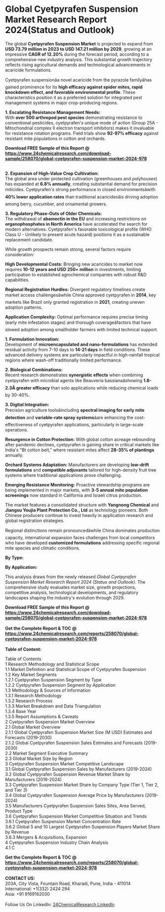 <h1>Global Cyetpyrafen Suspension Market Research Report 2024(Status and Outlook)</h1><p>The global <strong>Cyetpyrafen Suspension Market</strong> is projected to expand from <strong>USD 73.79 million in 2023 to USD 147.21 million by 2029</strong>, growing at an impressive <strong>CAGR of 12.20%</strong> during the forecast period, according to a comprehensive new industry analysis. This substantial growth trajectory reflects rising agricultural demands and technological advancements in acaricide formulations.</p><p>Cyetpyrafen suspensionâa novel acaricide from the pyrazole familyâhas gained prominence for its <strong>high efficacy against spider mites, rapid knockdown effect, and favorable environmental profile</strong>. These characteristics position it as a preferred solution for integrated pest management systems in major crop-producing regions.</p><p><strong>1. Escalating Resistance Management Needs:</strong><br>
With <strong>over 500 arthropod pest species</strong> demonstrating resistance to conventional pesticides, cyetpyrafen's unique mode of action (Group 25A - Mitochondrial complex II electron transport inhibitors) makes it invaluable for resistance rotation programs. Field trials show <strong>92-97% efficacy</strong> against resistant mite populations in cotton and orchards.</p><div><b>Download FREE Sample of this Report @ 
            <a href="https://www.24chemicalresearch.com/download-sample/258070/global-cyetpyrafen-suspension-market-2024-978">
            https://www.24chemicalresearch.com/download-sample/258070/global-cyetpyrafen-suspension-market-2024-978</a></b></div><br><p><strong>2. Expansion of High-Value Crop Cultivation:</strong><br>
The global area under protected cultivation (greenhouses and polyhouses) has expanded at <strong>6.8% annually</strong>, creating substantial demand for precision miticides. Cyetpyrafen's strong performance in closed environmentsâwith <strong>40% lower application rates</strong> than traditional acaricidesâis driving adoption among berry, cucumber, and ornamental growers.</p><p><strong>3. Regulatory Phase-Outs of Older Chemicals:</strong><br>
The withdrawal of <strong>abamectin in the EU</strong> and increasing restrictions on <strong>organophosphates in North America</strong> have accelerated the search for modern alternatives. Cyetpyrafen's favorable toxicological profile (WHO Class U - Unlikely to present acute hazard) positions it as a sustainable replacement candidate.</p><p>While growth prospects remain strong, several factors require consideration:</p><p><strong>High Developmental Costs:</strong> Bringing new acaricides to market now requires <strong>10-12 years and USD 250+ million</strong> in investments, limiting participation to established agrochemical companies with robust R&amp;D capabilities.</p><p><strong>Regional Registration Hurdles:</strong> Divergent regulatory timelines create market access challengesâwhile China approved cyetpyrafen in <strong>2014</strong>, key markets like Brazil only granted registration in <strong>2021</strong>, creating uneven adoption patterns.</p><p><strong>Application Complexity:</strong> Optimal performance requires precise timing (early mite infestation stages) and thorough coverageâfactors that have slowed adoption among smallholder farmers with limited technical support.</p><p><strong>1. Formulation Innovation:</strong><br>
Development of <strong>microencapsulated and nano-formulations</strong> has extended residual activity from 7-10 days to <strong>14-21 days</strong> in field conditions. These advanced delivery systems are particularly impactful in high-rainfall tropical regions where wash-off traditionally limited performance.</p><p><strong>2. Biological Combinations:</strong><br>
Recent research demonstrates <strong>synergistic effects</strong> when combining cyetpyrafen with microbial agents like Beauveria bassianaâshowing <strong>1.8-2.3Ã greater efficacy</strong> than solo applications while reducing chemical loads by 30-40%.</p><p><strong>3. Digital Integration:</strong><br>
Precision agriculture toolsâincluding <strong>spectral imaging for early mite detection</strong> and <strong>variable-rate spray systems</strong>âare enhancing the cost-effectiveness of cyetpyrafen applications, particularly in large-scale operations.</p><p><strong>Resurgence in Cotton Protection:</strong> With global cotton acreage rebounding after pandemic declines, cyetpyrafen is gaining share in critical markets like India's "Bt cotton belt," where resistant mites affect <strong>28-35% of plantings</strong> annually.</p><p><strong>Orchard Systems Adaptation:</strong> Manufacturers are developing <strong>low-drift formulations</strong> and <strong>compatible adjuvants</strong> tailored for high-density fruit tree systems where traditional applications prove challenging.</p><p><strong>Emerging Resistance Monitoring:</strong> Proactive stewardship programs are being implemented in major markets, with <strong>3-5 annual mite population screenings</strong> now standard in California and Israeli citrus production.</p><p>The market features a consolidated structure with <strong>Yangnong Chemical</strong> and <strong>Jiangsu Youjia Plant Protection Co., Ltd</strong> as technology pioneers. Both Chinese producers continue to invest heavily in application research and global registration strategies.</p><p>Regional distinctions remain pronouncedâwhile China dominates production capacity, international expansion faces challenges from local competitors who have developed <strong>customized formulations</strong> addressing specific regional mite species and climatic conditions.</p><p><strong>By Type:</strong></p><p><strong>By Application:</strong></p><p>This analysis draws from the newly released <em>Global Cyetpyrafen Suspension Market Research Report 2024 (Status and Outlook)</em>. The comprehensive study evaluates market size, growth projections, competitive analysis, technological developments, and regulatory landscapes shaping the industry's evolution through 2029.</p><div><b>Download FREE Sample of this Report @ 
            <a href="https://www.24chemicalresearch.com/download-sample/258070/global-cyetpyrafen-suspension-market-2024-978">
            https://www.24chemicalresearch.com/download-sample/258070/global-cyetpyrafen-suspension-market-2024-978</a></b></div><br><div><b>Get the Complete Report & TOC @ 
            <a href="https://www.24chemicalresearch.com/reports/258070/global-cyetpyrafen-suspension-market-2024-978">
            https://www.24chemicalresearch.com/reports/258070/global-cyetpyrafen-suspension-market-2024-978</a></b></div><br>
            <b>Table of Content:</b><p>Table of Contents<br />
1 Research Methodology and Statistical Scope<br />
1.1 Market Definition and Statistical Scope of Cyetpyrafen Suspension<br />
1.2 Key Market Segments<br />
1.2.1 Cyetpyrafen Suspension Segment by Type<br />
1.2.2 Cyetpyrafen Suspension Segment by Application<br />
1.3 Methodology & Sources of Information<br />
1.3.1 Research Methodology<br />
1.3.2 Research Process<br />
1.3.3 Market Breakdown and Data Triangulation<br />
1.3.4 Base Year<br />
1.3.5 Report Assumptions & Caveats<br />
2 Cyetpyrafen Suspension Market Overview<br />
2.1 Global Market Overview<br />
2.1.1 Global Cyetpyrafen Suspension Market Size (M USD) Estimates and Forecasts (2019-2030)<br />
2.1.2 Global Cyetpyrafen Suspension Sales Estimates and Forecasts (2019-2030)<br />
2.2 Market Segment Executive Summary<br />
2.3 Global Market Size by Region<br />
3 Cyetpyrafen Suspension Market Competitive Landscape<br />
3.1 Global Cyetpyrafen Suspension Sales by Manufacturers (2019-2024)<br />
3.2 Global Cyetpyrafen Suspension Revenue Market Share by Manufacturers (2019-2024)<br />
3.3 Cyetpyrafen Suspension Market Share by Company Type (Tier 1, Tier 2, and Tier 3)<br />
3.4 Global Cyetpyrafen Suspension Average Price by Manufacturers (2019-2024)<br />
3.5 Manufacturers Cyetpyrafen Suspension Sales Sites, Area Served, Product Type<br />
3.6 Cyetpyrafen Suspension Market Competitive Situation and Trends<br />
3.6.1 Cyetpyrafen Suspension Market Concentration Rate<br />
3.6.2 Global 5 and 10 Largest Cyetpyrafen Suspension Players Market Share by Revenue<br />
3.6.3 Mergers & Acquisitions, Expansion<br />
4 Cyetpyrafen Suspension Industry Chain Analysis<br />
4.1 C</p><div><b>Get the Complete Report & TOC @ 
            <a href="https://www.24chemicalresearch.com/reports/258070/global-cyetpyrafen-suspension-market-2024-978">
            https://www.24chemicalresearch.com/reports/258070/global-cyetpyrafen-suspension-market-2024-978</a></b></div><br><b>CONTACT US:</b><br>
            203A, City Vista, Fountain Road, Kharadi, Pune, India - 411014<br>
            International: +1(332) 2424 294<br>
            Asia: +91 9169162030 <br><br>
            Follow Us On LinkedIn: <a href="https://www.linkedin.com/company/24chemicalresearch/">24ChemicalResearch LinkedIn</a>